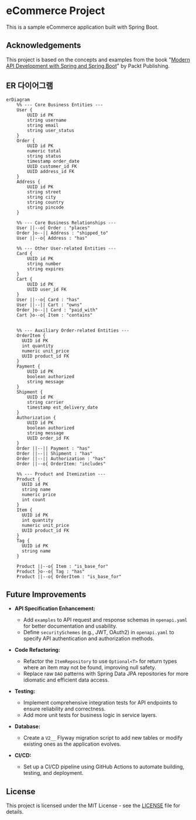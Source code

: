 # eCommerce Project

This is a sample eCommerce application built with Spring Boot.


## Acknowledgements

This project is based on the concepts and examples from the book "[Modern API Development with Spring and Spring Boot](https://github.com/PacktPublishing/Modern-API-Development-with-Spring-and-Spring-Boot)" by Packt Publishing.

## ER 다이어그램

```mermaid
erDiagram
    %% --- Core Business Entities ---
    User {
        UUID id PK
        string username
        string email
        string user_status
    }
    Order {
        UUID id PK
        numeric total
        string status
        timestamp order_date
        UUID customer_id FK
        UUID address_id FK
    }
    Address {
        UUID id PK
        string street
        string city
        string country
        string pincode
    }

    %% --- Core Business Relationships ---
    User ||--o{ Order : "places"
    Order }o--|| Address : "shipped_to"
    User ||--o{ Address : "has"

    %% --- Other User-related Entities ---
    Card {
        UUID id PK
        string number
        string expires
    }
    Cart {
        UUID id PK
        UUID user_id FK
    }
    User ||--o{ Card : "has"
    User ||--|| Cart : "owns"
    Order }o--|| Card : "paid_with"
    Cart }o--o{ Item : "contains"


    %% --- Auxiliary Order-related Entities ---
    OrderItem {
      UUID id PK
      int quantity
      numeric unit_price
      UUID product_id FK
    }
    Payment {
        UUID id PK
        boolean authorized
        string message
    }
    Shipment {
        UUID id PK
        string carrier
        timestamp est_delivery_date
    }
    Authorization {
        UUID id PK
        boolean authorized
        string message
        UUID order_id FK
    }
    Order ||--|| Payment : "has"
    Order ||--|| Shipment : "has"
    Order ||--|| Authorization : "has"
    Order ||--o{ OrderItem: "includes"

    %% --- Product and Itemization ---
    Product {
      UUID id PK
      string name
      numeric price
      int count
    }
    Item {
      UUID id PK
      int quantity
      numeric unit_price
      UUID product_id FK
    }
    Tag {
      UUID id PK
      string name
    }
    
    Product ||--o{ Item : "is_base_for"
    Product }o--o{ Tag : "has"
    Product ||--o{ OrderItem : "is_base_for"
```

## Future Improvements

- **API Specification Enhancement:**
  - Add `examples` to API request and response schemas in `openapi.yaml` for better documentation and usability.
  - Define `securitySchemes` (e.g., JWT, OAuth2) in `openapi.yaml` to specify API authentication and authorization methods.


- **Code Refactoring:**
  - Refactor the `ItemRepository` to use `Optional<T>` for return types where an item may not be found, improving null safety.
  - Replace raw `DAO` patterns with Spring Data JPA repositories for more idiomatic and efficient data access.


- **Testing:**
  - Implement comprehensive integration tests for API endpoints to ensure reliability and correctness.
  - Add more unit tests for business logic in service layers.


- **Database:**
  - Create a `V2__` Flyway migration script to add new tables or modify existing ones as the application evolves.


- **CI/CD:**
  - Set up a CI/CD pipeline using GitHub Actions to automate building, testing, and deployment.

## License

This project is licensed under the MIT License - see the [LICENSE](LICENSE) file for details.

